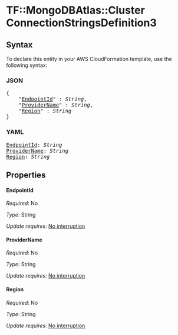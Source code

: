 # TF::MongoDBAtlas::Cluster ConnectionStringsDefinition3

## Syntax

To declare this entity in your AWS CloudFormation template, use the following syntax:

### JSON

<pre>
{
    "<a href="#endpointid" title="EndpointId">EndpointId</a>" : <i>String</i>,
    "<a href="#providername" title="ProviderName">ProviderName</a>" : <i>String</i>,
    "<a href="#region" title="Region">Region</a>" : <i>String</i>
}
</pre>

### YAML

<pre>
<a href="#endpointid" title="EndpointId">EndpointId</a>: <i>String</i>
<a href="#providername" title="ProviderName">ProviderName</a>: <i>String</i>
<a href="#region" title="Region">Region</a>: <i>String</i>
</pre>

## Properties

#### EndpointId

_Required_: No

_Type_: String

_Update requires_: [No interruption](https://docs.aws.amazon.com/AWSCloudFormation/latest/UserGuide/using-cfn-updating-stacks-update-behaviors.html#update-no-interrupt)

#### ProviderName

_Required_: No

_Type_: String

_Update requires_: [No interruption](https://docs.aws.amazon.com/AWSCloudFormation/latest/UserGuide/using-cfn-updating-stacks-update-behaviors.html#update-no-interrupt)

#### Region

_Required_: No

_Type_: String

_Update requires_: [No interruption](https://docs.aws.amazon.com/AWSCloudFormation/latest/UserGuide/using-cfn-updating-stacks-update-behaviors.html#update-no-interrupt)

